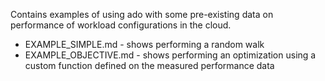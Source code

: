 Contains examples of using ado with some pre-existing data on performance of workload configurations in the cloud.

- EXAMPLE\_SIMPLE.md - shows performing a random walk
- EXAMPLE\_OBJECTIVE.md - shows performing an optimization using a custom function defined on the measured performance data
